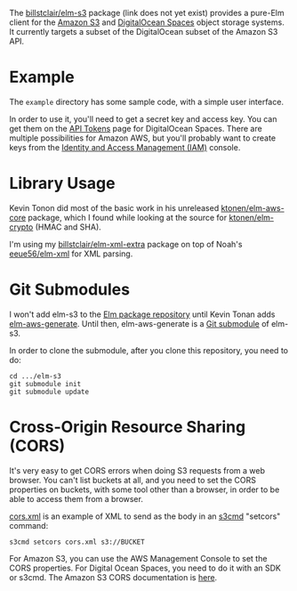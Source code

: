 The [billstclair/elm-s3](http://package.elm-lang.org/packages/billstclair/elm-s3/latest) package (link does not yet exist) provides a pure-Elm client for the [Amazon S3](https://aws.amazon.com/s3/) and [DigitalOcean Spaces](https://developers.digitalocean.com/documentation/spaces/) object storage systems. It currently targets a subset of the DigitalOcean subset of the Amazon S3 API.

# Example

The `example` directory has some sample code, with a simple user interface.

In order to use it, you'll need to get a secret key and access key. You can get them on the [API Tokens](https://cloud.digitalocean.com/settings/api/tokens) page for DigitalOcean Spaces. There are multiple possibilities for Amazon AWS, but you'll probably want to create keys from the [Identity and Access Management (IAM)](https://console.aws.amazon.com/iam/) console.

# Library Usage

Kevin Tonon did most of the basic work in his unreleased [ktonen/elm-aws-core](https://github.com/ktonon/elm-aws-core) package, which I found while looking at the source for [ktonen/elm-crypto](http://package.elm-lang.org/packages/ktonon/elm-crypto/latest) (HMAC and SHA).

I'm using my [billstclair/elm-xml-extra](http://package.elm-lang.org/packages/billstclair/elm-xml-extra/latest) package on top of Noah's [eeue56/elm-xml](http://package.elm-lang.org/packages/eeue56/elm-xml/latest) for XML parsing.

# Git Submodules

I won't add elm-s3 to the [Elm package repository](http://package.elm-lang.org) until Kevin Tonan adds [elm-aws-generate](https://github.com/ktonon/elm-aws-generate). Until then, elm-aws-generate is a [Git submodule](https://git-scm.com/docs/gitsubmodules) of elm-s3.

In order to clone the submodule, after you clone this repository, you need to do:

    cd .../elm-s3
    git submodule init
    git submodule update

# Cross-Origin Resource Sharing (CORS)

It's very easy to get CORS errors when doing S3 requests from a web browser. You can't list buckets at all, and you need to set the CORS properties on buckets, with some tool other than a browser, in order to be able to access them from a browser.

[cors.xml](cors.xml) is an example of XML to send as the body in an [s3cmd](http://s3tools.org/s3cmd) "setcors" command:

    s3cmd setcors cors.xml s3://BUCKET
    
For Amazon S3, you can use the AWS Management Console to set the CORS properties. For Digital Ocean Spaces, you need to do it with an SDK or s3cmd. The Amazon S3 CORS documentation is [here](http://docs.aws.amazon.com/AmazonS3/latest/dev/cors.html).
